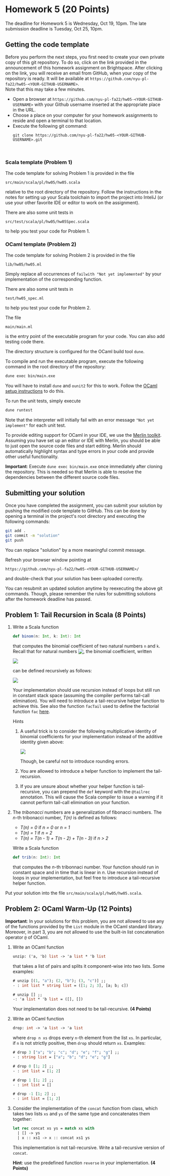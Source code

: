 ﻿# Homework 5 (20 Points)

The deadline for Homework 5 is Wednesday, Oct 19, 10pm. The late
submission deadline is Tuesday, Oct 25, 10pm.

## Getting the code template

Before you perform the next steps, you first need to create your own
private copy of this git repository. To do so, click on the link
provided in the announcement of this homework assignment on
Brightspace. After clicking on the link, you will receive an email from
GitHub, when your copy of the repository is ready. It will be
available at
`https://github.com/nyu-pl-fa22/hw05-<YOUR-GITHUB-USERNAME>`.  
Note that this may take a few minutes.

* Open a browser at `https://github.com/nyu-pl-fa22/hw05-<YOUR-GITHUB-USERNAME>` with your Github username inserted at the appropriate place in the URL.
* Choose a place on your computer for your homework assignments to reside and open a terminal to that location.
* Execute the following git command: <br/>
  ```
  git clone https://github.com/nyu-pl-fa22/hw05-<YOUR-GITHUB-USERNAME>.git
  ```
  <br/>

### Scala template (Problem 1)

The code template for solving Problem 1 is provided in the file

```
src/main/scala/pl/hw05/hw05.scala
```

relative to the root directory of the repository. Follow the
instructions in the notes for setting up your Scala toolchain to
import the project into InteliJ (or use your other favorite IDE or
editor to work on the assignment).

There are also some unit tests in

```
src/test/scala/pl/hw05/hw05Spec.scala
```

to help you test your code for Problem 1.

### OCaml template (Problem 2)

The code template for solving Problem 2 is provided in the file

```
lib/hw05/hw05.ml
```

Simply replace all occurrences of `failwith "Not yet implemented"` by
your implementation of the corresponding function.

There are also some unit tests in

```
test/hw05_spec.ml
```

to help you test your code for Problem 2.

The file

```
main/main.ml
```

is the entry point of the executable program for your code. You can also add testing code there.

The directory structure is configured for the OCaml build tool `dune`.

To compile and run the executable program, execute the following command in the root directory of the repository:

```bash
dune exec bin/main.exe
```

You will have to install `dune` and `ounit2` for this to work. Follow the [OCaml setup instructions](https://github.com/nyu-pl-fa22/ocaml-in-class-code/#installation-build-tools-and-ides) to do this. 

To run the unit tests, simply execute
```bash
dune runtest
```

Note that the interpreter will initially fail with an error message
`"Not yet implement"` for each unit test.

To provide editing support for OCaml in your IDE, we use 
the [Merlin toolkit](https://github.com/ocaml/merlin). Assuming
you have set up an editor or IDE with Merlin, you should be able to
just open the source code files and start editing. Merlin should
automatically highlight syntax and type errors in your code and
provide other useful functionality. 

**Important**: Execute `dune exec bin/main.exe` once immediately after cloning the
repository. This is needed so that Merlin is able to resolve the
dependencies between the different source code files.

## Submitting your solution

Once you have completed the assignment, you can submit your solution
by pushing the modified code template to GitHub. This can be done by
opening a terminal in the project's root directory and executing the
following commands:

```bash
git add .
git commit -m "solution"
git push
```

You can replace "solution" by a more meaningful commit message.

Refresh your browser window pointing at
```
https://github.com/nyu-pl-fa22/hw05-<YOUR-GITHUB-USERNAME>/
```
and double-check that your solution has been uploaded correctly.

You can resubmit an updated solution anytime by reexecuting the above
git commands. Though, please remember the rules for submitting
solutions after the homework deadline has passed.


## Problem 1: Tail Recursion in Scala (8 Points)

1. Write a Scala function

   ```scala
   def binom(n: Int, k: Int): Int
   ```

   that computes the binomial coefficient of two natural numbers `n`
   and `k`. Recall that for natural numbers <img
   src="http://latex.codecogs.com/svg.latex?k\le&space;n"
   style="margin-bottom:-3px" border="0"/>, the binomial coefficient,
   written

   <img src="http://latex.codecogs.com/svg.latex?\binom{n}{k}" border="0"/> 

   can be defined recursively as follows:

   <img src="http://latex.codecogs.com/svg.latex?\binom{n}{0}=\binom{n}{n}=1\quad\text{and}\quad\binom{n}{k}=\binom{n-1}{k-1}+\binom{n-1}{k}\quad\text{for}\;{}0<k<n" border="0"/>

   Your implementation should use recursion instead of loops but still
   run in constant stack space (assuming the compiler performs
   tail-call elimination). You will need to introduce a tail-recursive
   helper function to achieve this. See also the function `facTail`
   used to define the factorial function `fac` [here](https://github.com/nyu-pl-fa22/class05/blob/master/src/main/scala/pl/class05/Fac.scala).
 
   Hints

   1. A useful trick is to consider the following multiplicative identity
      of binomial coefficients for your implementation instead of the
      additive identity given above:

      <img src="http://latex.codecogs.com/svg.latex?\binom{n}{k}=\frac{n\binom{n-1}{k-1}}{k}\quad\text{for}\;0<k<n" border="0"/>

      Though, be careful not to introduce rounding errors.
 
   1. You are allowed to introduce a helper function to implement the
      tail-recursion.
 
   1. If you are unsure about whether your helper function is
      tail-recursive, you can prepend the `def` keyword with the
      `@tailrec` annotation. This will cause the Scala compiler to
      issue a warning if it cannot perform tail-call elimination on
      your function.
      

1. The *tribonacci* numbers are a generalization of fibonacci
   numbers. The *n*-th tribonacci number, *T(n)* is defined as
   follows:
   
   * *T(n) = 0* if *n = 0* or *n = 1*
   * *T(n) = 1* if *n = 2*
   * *T(n) = T(n - 1) + T(n - 2) + T(n - 3)* if *n > 2*

   Write a Scala function 
   
   ```scala
   def trib(n: Int): Int 
   ```
   
   that computes the *n*-th tribonnaci number. Your function should
   run in constant space and in time that is linear in *n*. Use recursion instead
   of loops in your implementation, but feel free to introduce a
   tail-recursive helper function.

Put your solution into the file `src/main/scala/pl/hw05/hw05.scala`.

## Problem 2: OCaml Warm-Up (12 Points)

**Important**: In your solutions for this problem, you are not allowed
to use any of the functions provided by the `List` module in the OCaml
standard library. Moreover, in part 3, you are not allowed to use the
built-in list concatenation operator `@` of OCaml.

1. Write an OCaml function 

   ```ocaml
   unzip: ('a, 'b) list -> 'a list * 'b list
   ```
   
   that takes a list of pairs and splits it component-wise into two
   lists. Some examples:
   
   ```ocaml
   # unzip [(1, "a"); (2, "b"); (3, "c")] ;;
   - : int list * string list = ([1; 2; 3], [a; b; c])
   
   # unzip [] ;;
   -: 'a list * 'b list = ([], [])
   ```

   Your implementation does not need to be tail-recursive. **(4 Points)**

1. Write an OCaml function

   ```ocaml
   drop: int -> 'a list -> 'a list
   ```

   where `drop n xs` drops every `n`-th element from the list
   `xs`. In particular, if `n` is not strictly positive, then `drop`
   should return `xs`. Examples:
   
   ```ocaml
   # drop 3 ["a"; "b"; "c"; "d"; "e"; "f"; "g"] ;;
   - : string list = ["a"; "b"; "d"; "e"; "g"]
   
   # drop 0 [1; 2] ;;
   - : int list = [1; 2]
   
   # drop 1 [1; 2] ;;
   - : int list = []
   
   # drop -1 [1; 2] ;;
   - : int list = [1; 2]
   ```


1. Consider the implementation of the `concat` function from class,
   which takes two lists `xs` and `ys` of the same type and
   concatenates them together:
   
   ```ocaml
   let rec concat xs ys = match xs with
     | [] -> ys
     | x :: xs1 -> x :: concat xs1 ys
   ```
   
   This implementation is not tail-recursive. Write a tail-recursive
   version of `concat`. 
   
   **Hint**: use the predefined function `reverse` in your
   implementation. **(4 Points)**
   
